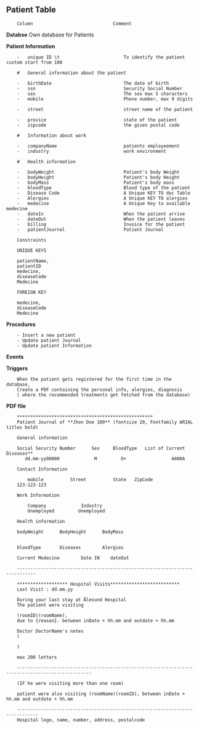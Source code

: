 ## Patient Table
        Column                              Comment
**Databse**
Own database for Patients

**Patient Information**

        -   unique ID \t                        To identify the patient custom start from 100

        #   General information about the patient

        -   birthDate                           The date of birth
        -   ssn                                 Security Social Number
        -   sex                                 The sex max 5 characters
        -   mobile                              Phone number, max 9 digits

        -   street                              street name of the patient
        
        -   provice                             state of the patient
        -   zipcode                             the given postal code

        #   Information about work

        -   companyName                         patients employeement
        -   industry                            work environment

        #   Health information

        -   bodyWeight                          Patient's body Weight
        -   bodyHeight                          Patient's body Height
        -   bodyMass                            Patient's body mass
        -   bloodType                           Blood type of the patient
        -   Disease Code                        A Unique KEY TO doc Table
        -   Alergies                            A Unique KEY TO alergies 
        -   medecine                            A Unique Key to available medecine
        -   dateIn                              When the patient arrive
        -   dateOut                             When the patient leaves
        -   billing                             Invoice for the patient
        -   patientJournal                      Patient Journal

        Constraints

        UNIQUE KEYS

        patientName,
        patientID
        medecine,
        diseaseCode 
        Medecine

        FOREIGN KEY

        medecine,
        diseaseCode 
        Medecine

**Procedures**

        - Insert a new patient
        - Update patient Journal
        - Update patient Information

**Events**

**Triggers**

        When the patient gets registered for the first time in the database,
        Create a PDF containing the personal info, alergies, diagnosis
        ( where the recommended treatments get fetched from the database)

**PDF file**


        
        ***************************************************
        Patient Journal of **Jhon Doe 100** (fontsize 20, Fontfamily ARIAL titles bold)

        General information

        Social Security Number      Sex     BloodType   List of Current Diseases**
           dd.mm-yy00000             M         O+                 A000A

        Contact Information

            mobile          Street          State   ZipCode
        123-123-123        

        Work Information

            Company             Industry
            Unemployed         Unemployed
        
        Health information

        bodyWeight      BodyHeight      BodyMass

        
        bloodType       Diseases        Alergies
        
        Current Medecine        Date IN    dateOut
        
        -----------------------------------------------------------------------------

        ******************* Hospital Visits**************************
        Last Visit : dd.mm.yy

        During your last stay at Ålesund Hospital
        The patient were visiting 

        (roomID)(roomName), 
        due to {reason}. between inDate + hh.mm and outdate + hh.mm

        Doctor DoctorName's notes 
        (

        )

        max 200 letters

        --------------------------------------------------------------------------------------------------

        (IF he were visiting more than one room)

        patient were also visiting (roomName)(roomID), between inDate + hh.mm and outdate + hh.mm

        ------------------------------------------------------------------------------
        Hospital logo, name, number, address, postalcode